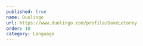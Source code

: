 ```yaml
---
published: true
name: Duolingo
url: https://www.duolingo.com/profile/DaveLetorey
order: 10
category: Language
---
```

